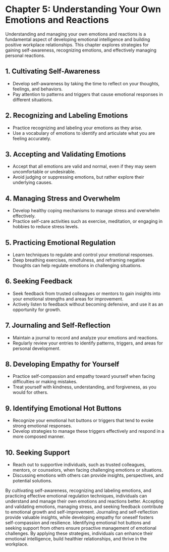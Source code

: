 Chapter 5: Understanding Your Own Emotions and Reactions
========================================================

Understanding and managing your own emotions and reactions is a fundamental aspect of developing emotional intelligence and building positive workplace relationships. This chapter explores strategies for gaining self-awareness, recognizing emotions, and effectively managing personal reactions.

**1. Cultivating Self-Awareness**
---------------------------------

* Develop self-awareness by taking the time to reflect on your thoughts, feelings, and behaviors.
* Pay attention to patterns and triggers that cause emotional responses in different situations.

**2. Recognizing and Labeling Emotions**
----------------------------------------

* Practice recognizing and labeling your emotions as they arise.
* Use a vocabulary of emotions to identify and articulate what you are feeling accurately.

**3. Accepting and Validating Emotions**
----------------------------------------

* Accept that all emotions are valid and normal, even if they may seem uncomfortable or undesirable.
* Avoid judging or suppressing emotions, but rather explore their underlying causes.

**4. Managing Stress and Overwhelm**
------------------------------------

* Develop healthy coping mechanisms to manage stress and overwhelm effectively.
* Practice self-care activities such as exercise, meditation, or engaging in hobbies to reduce stress levels.

**5. Practicing Emotional Regulation**
--------------------------------------

* Learn techniques to regulate and control your emotional responses.
* Deep breathing exercises, mindfulness, and reframing negative thoughts can help regulate emotions in challenging situations.

**6. Seeking Feedback**
-----------------------

* Seek feedback from trusted colleagues or mentors to gain insights into your emotional strengths and areas for improvement.
* Actively listen to feedback without becoming defensive, and use it as an opportunity for growth.

**7. Journaling and Self-Reflection**
-------------------------------------

* Maintain a journal to record and analyze your emotions and reactions.
* Regularly review your entries to identify patterns, triggers, and areas for personal development.

**8. Developing Empathy for Yourself**
--------------------------------------

* Practice self-compassion and empathy toward yourself when facing difficulties or making mistakes.
* Treat yourself with kindness, understanding, and forgiveness, as you would for others.

**9. Identifying Emotional Hot Buttons**
----------------------------------------

* Recognize your emotional hot buttons or triggers that tend to evoke strong emotional responses.
* Develop strategies to manage these triggers effectively and respond in a more composed manner.

**10. Seeking Support**
-----------------------

* Reach out to supportive individuals, such as trusted colleagues, mentors, or counselors, when facing challenging emotions or situations.
* Discussing emotions with others can provide insights, perspectives, and potential solutions.

By cultivating self-awareness, recognizing and labeling emotions, and practicing effective emotional regulation techniques, individuals can understand and manage their own emotions and reactions better. Accepting and validating emotions, managing stress, and seeking feedback contribute to emotional growth and self-improvement. Journaling and self-reflection provide valuable insights, while developing empathy for oneself fosters self-compassion and resilience. Identifying emotional hot buttons and seeking support from others ensure proactive management of emotional challenges. By applying these strategies, individuals can enhance their emotional intelligence, build healthier relationships, and thrive in the workplace.

